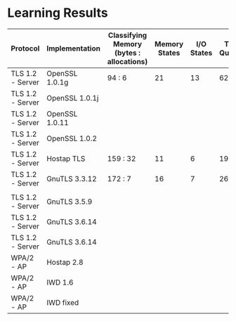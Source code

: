 # Learning Results


| **Protocol**       | **Implementation** | **Classifying Memory (bytes : allocations)** | **Memory States** | **I/O States** | **Total Queries** | **Bootstrap Queries** | **Normal Queries** | **Watchpoint Queries** | **Watchpoint hits (pos : neg)** |
|--------------------|--------------------|----------------------------------------------|-------------------|----------------|-------------------|-----------------------|--------------------|------------------------|---------------------------------|
| TLS 1\.2 \- Server | OpenSSL 1\.0\.1g   | 94 : 6                                       | 21                | 13             | 621               | 100                   | 225                | 296                    | 177 \(0 : 177\)                 |
| TLS 1\.2 \- Server | OpenSSL 1\.0\.1j   |                                              |                   |                |                   |                       |                    |                        |                                 |
| TLS 1\.2 \- Server | OpenSSL 1\.0\.11   |                                              |                   |                |                   |                       |                    |                        |                                 |
| TLS 1\.2 \- Server | OpenSSL 1\.0\.2    |                                              |                   |                |                   |                       |                    |                        |                                 |
| TLS 1\.2 \- Server | Hostap TLS         | 159 : 32                                     | 11                | 6              | 194               | 60                    | 100                | 34                     | 17 \(0 : 17\)                   |
| TLS 1\.2 \- Server | GnuTLS 3\.3\.12    | 172 : 7                                      | 16                | 7              | 265               | 69                    | 160                | 36                     | 42 \(0 : 42\)                   |
|                    |                    |                                              |                   |                |                   |                       |                    |                        |                                 |
| TLS 1\.2 \- Server | GnuTLS 3\.5\.9     |                                              |                   |                |                   |                       |                    |                        |                                 |
| TLS 1\.2 \- Server | GnuTLS 3\.6\.14    |                                              |                   |                |                   |                       |                    |                        |                                 |
| TLS 1\.2 \- Server | GnuTLS 3\.6\.14    |                                              |                   |                |                   |                       |                    |                        |                                 |
| WPA/2 \- AP        | Hostap 2\.8        |                                              |                   |                |                   |                       |                    |                        |                                 |
| WPA/2 \- AP        | IWD 1\.6           |                                              |                   |                |                   |                       |                    |                        |                                 |
| WPA/2 \- AP        | IWD fixed          |                                              |                   |                |                   |                       |                    |                        |                                 |
